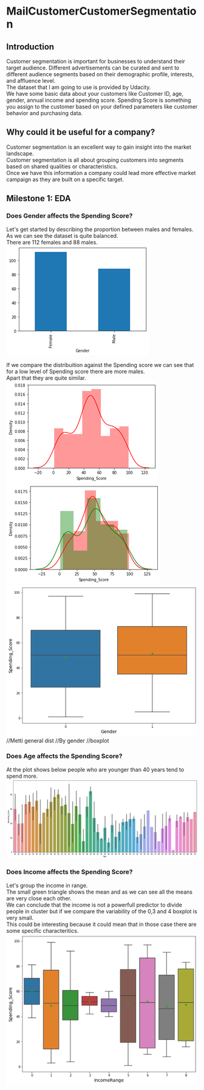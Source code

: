 # MailCustomerCustomerSegmentation

## Introduction
Customer segmentation is important for businesses to understand their target audience. Different advertisements can be curated and sent to different audience segments based on their demographic profile, interests, and affluence level.<br/>
The dataset that I am going to use is provided by Udacity.<br/>
We have some basic data about your customers like Customer ID, age, gender, annual income and spending score.
Spending Score is something you assign to the customer based on your defined parameters like customer behavior and purchasing data.<br/>

## Why could it be useful for a company?
Customer segmentation is an excellent way to gain insight into the market landscape.<br/> 
Customer segmentation is all about grouping customers into segments based on shared qualities or characteristics.<br/>
Once we have this information a company could lead more effective market campaign as they are built on a specific target.

## Milestone 1: EDA

### Does Gender affects the Spending Score?
Let's get started by describing the proportion between males and females.<br/> 
As we can see the dataset is quite balanced.<br/> 
There are 112 females and 88 males.<br/> 
![alt text](https://github.com/alessandroNarcisi96/MailCustomerCustomerSegmentation/blob/master/images/gender_barplot.png)<br/>

If we compare the distribuition against the Spending score we can see that for a low level of Spending score there are more males.<br/> 
Apart that they are quite similar.<br/> 
![alt text](https://github.com/alessandroNarcisi96/MailCustomerCustomerSegmentation/blob/master/images/spendingScore.png)<br/>
![alt text](https://github.com/alessandroNarcisi96/MailCustomerCustomerSegmentation/blob/master/images/spendingScore_gender.png)<br/>
![alt text](https://github.com/alessandroNarcisi96/MailCustomerCustomerSegmentation/blob/master/images/boxplot_gender.png)<br/>
//Metti general dist  //By gender //boxplot


### Does Age affects the Spending Score?
At the plot shows below people who are younger than 40 years tend to spend more.<br/> 
![alt text](https://github.com/alessandroNarcisi96/MailCustomerCustomerSegmentation/blob/master/images/Age_SpendingScore.png)<br/>

### Does Income affects the Spending Score?
Let's group the income in range.<br/> 
The small green triangle shows the mean and as we can see all the means are very close each other.<br/> 
We can conclude that the income is not a powerfull predictor to divide people in cluster but if we compare the variability of the 0,3 and 4 boxplot is very small.<br/> 
This could be interesting because it could mean that in those case there are some specific characteritics.<br/> 
![alt text](https://github.com/alessandroNarcisi96/MailCustomerCustomerSegmentation/blob/master/images/IncomeRange.png)<br/>